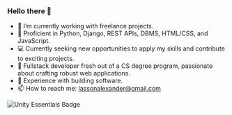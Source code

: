 ### Hello there 👋

- 🔭 I’m currently working with freelance projects. 
- 🚀 Proficient in Python, Django, REST APIs, DBMS, HTML/CSS, and JavaScript. 
- 💻 Currently seeking new opportunities to apply my skills and contribute to exciting projects.
- 👋 Fullstack developer fresh out of a CS degree program, passionate about crafting robust web applications. 
- 🌟 Experience with building software. 
- 📫 How to reach me: lassonalexander@gmail.com



![Unity Essentials Badge](https://images.credly.com/size/110x110/images/2ebece18-451f-4f69-868a-9b5edac57567/image.png)



